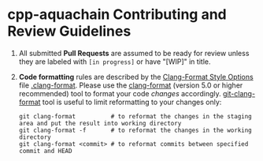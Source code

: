# cpp-aquachain Contributing and Review Guidelines

1. All submitted **Pull Requests** are assumed to be ready for review 
   unless they are labeled with `[in progress]` or have "[WIP]" in title.

2. **Code formatting** rules are described by the [Clang-Format Style Options] file [.clang-format].
   Please use the [clang-format] (version 5.0 or higher recommended) tool to format your code _changes_ accordingly.
   [git-clang-format] tool is useful to limit reformatting to your changes only:

       git clang-format          # to reformat the changes in the staging area and put the result into working directory
       git clang-format -f       # to reformat the changes in the working directory
       git clang-format <commit> # to reformat commits between specified commit and HEAD


[Clang-Format Style Options]: https://clang.llvm.org/docs/ClangFormatStyleOptions.html
[clang-format]:               https://clang.llvm.org/docs/ClangFormat.html
[.clang-format]:              .clang-format
[git-clang-format]:           https://llvm.org/svn/llvm-project/cfe/trunk/tools/clang-format/git-clang-format
